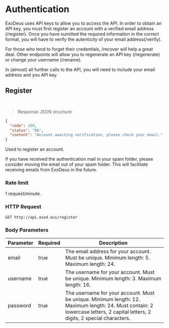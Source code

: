 # Authentication

ExoDeus uses API keys to allow you to access the API. In order to obtain an API key, you must first register an account with a verified email address (/register). Once you have sumitted the required information in the correct format, you will have to verify the autenticity of your email address(/verify).

For those who tend to forget their credentials, /recover will help a great deal. Other endpoints will allow you to regenerate an API key (/regenerate) or change your username (/rename). 

In (almost) all further calls to the API, you will need to include your email address and you API key.

## Register

```shell
```

```javascript
```

> Response JSON structure:

```json
{ 
  "code": 200, 
  "status": "OK", 
  "content": "Account awaiting verification, please check your email." 
}
```

Used to register an account.

<aside class="notice">
If you have received the authentication mail in your spam folder, please consider moving the email out of your spam folder. This will facilitate receiving emails from ExoDeus in the future.
</aside>

### Rate limit

1 request/minute.

### HTTP Request

`GET http://api.exod.eus/register`

### Body Parameters

Parameter | Required | Description
--------- | -------- | -----------
email     | true     | The email address for your account. Must be unique. Minimum length: 5. Maximum length: 24.
username  | true     | The username for your account. Must be unique. Minimum length: 3. Maximum length: 16. 
password  | true     | The username for your account. Must be unique. Minimum length: 12. Maximum length: 24. Must contain: 2 lowercase letters, 2 capital letters, 2 digits, 2 special characters.
